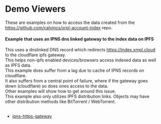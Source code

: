 # Demo Viewers
  These are examples on how to access the data created from the https://github.com/calvincs/xrpl-account-index repo.
  
#### Example that uses an IPNS dns linked gateway to the index data on IPFS

This uses a dnslinked DNS record which redirects https://index.xmpl.cloud to the cloudflare ipfs gateway.<br/>
This helps non-ipfs enabled devices/browsers access indexed data as well as IPFS data.<br/>
This example does suffer from a lag due to cache of IPNS records on cloudflare.<br/>
It also suffers from a central point of failure, where if the gateway goes down (cloudflare) so does ones access to the data.<br/>
Other examples will show how to get around this issue.<br/>
This example also only utilizes IPFS distribution links.  Objects may have other distribution methods like BitTorrent / WebTorrent.<br/>
<br/>
  - [ipns-https-gateway](https://github.com/calvincs/xrpl-index-viewers/tree/main/ipns-https-gateway)
